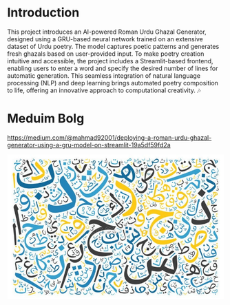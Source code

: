 # Introduction
This project introduces an AI-powered Roman Urdu Ghazal Generator, designed using a GRU-based neural network 
trained on an extensive dataset of Urdu poetry. The model captures poetic patterns and generates fresh ghazals 
based on user-provided input.
To make poetry creation intuitive and accessible, the project includes a Streamlit-based frontend, enabling 
users to enter a word and specify the desired number of lines for automatic generation. This seamless integration
of natural language processing (NLP) and deep learning brings automated poetry composition to life, offering an 
innovative approach to computational creativity. 🎶

# Meduim Bolg
https://medium.com/@mahmad92001/deploying-a-roman-urdu-ghazal-generator-using-a-gru-model-on-streamlit-19a5df59fd2a

![Portfolio Preview](https://github.com/Muhammad-Ahmad092/GRU-model-Roman-Urdu-Ghazal-Generator/blob/main/Perview-urdu.jpg)
